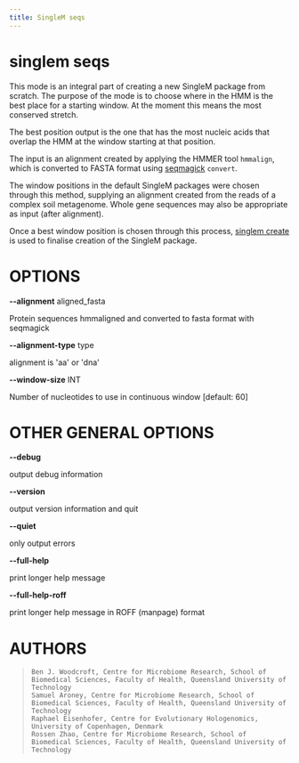 ```yaml
---
title: SingleM seqs
---
```

# singlem seqs
This mode is an integral part of creating a new SingleM package from scratch. The purpose of the mode is to choose where in the HMM is the best place for a starting window. At the moment this means the most conserved stretch.

The best position output is the one that has the most nucleic acids that overlap the HMM at the window starting at that position.

The input is an alignment created by applying the HMMER tool `hmmalign`, which is converted to FASTA format using [seqmagick](https://github.com/fhcrc/seqmagick) `convert`.

The window positions in the default SingleM packages were chosen through this method, supplying an alignment created from the reads of a complex soil metagenome. Whole gene sequences may also be appropriate as input (after alignment).

Once a best window position is chosen through this process, [singlem create](/advanced/create) is used to finalise creation of the SingleM package.

OPTIONS
=======

**\--alignment** aligned_fasta

  Protein sequences hmmaligned and converted to fasta format with
    seqmagick

**\--alignment-type** type

  alignment is \'aa\' or \'dna\'

**\--window-size** INT

  Number of nucleotides to use in continuous window [default: 60]

OTHER GENERAL OPTIONS
=====================

**\--debug**

  output debug information

**\--version**

  output version information and quit

**\--quiet**

  only output errors

**\--full-help**

  print longer help message

**\--full-help-roff**

  print longer help message in ROFF (manpage) format

AUTHORS
=======

>     Ben J. Woodcroft, Centre for Microbiome Research, School of Biomedical Sciences, Faculty of Health, Queensland University of Technology
>     Samuel Aroney, Centre for Microbiome Research, School of Biomedical Sciences, Faculty of Health, Queensland University of Technology
>     Raphael Eisenhofer, Centre for Evolutionary Hologenomics, University of Copenhagen, Denmark
>     Rossen Zhao, Centre for Microbiome Research, School of Biomedical Sciences, Faculty of Health, Queensland University of Technology
